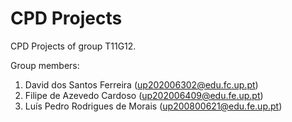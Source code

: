 # CPD Projects

CPD Projects of group T11G12.

Group members:

1. David dos Santos Ferreira (up202006302@edu.fc.up.pt)
2. Filipe de Azevedo Cardoso (up202006409@edu.fe.up.pt)
3. Luís Pedro Rodrigues de Morais (up200800621@edu.fe.up.pt)

